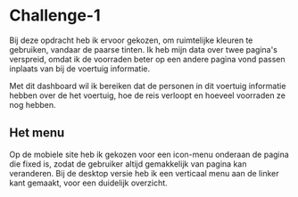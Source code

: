# Challenge-1
Bij deze opdracht heb ik ervoor gekozen, om ruimtelijke kleuren te gebruiken, vandaar de paarse tinten. Ik heb mijn data over twee pagina's verspreid, omdat ik de voorraden beter op een andere pagina vond passen inplaats van bij de voertuig informatie.

Met dit dashboard wil ik bereiken dat de personen in dit voertuig informatie hebben over de het voertuig, hoe de reis verloopt en hoeveel voorraden ze nog hebben.

## Het menu
Op de mobiele site heb ik gekozen voor een icon-menu onderaan de pagina die fixed is, zodat de gebruiker altijd gemakkelijk van pagina kan veranderen.
Bij de desktop versie heb ik een verticaal menu aan de linker kant gemaakt, voor een duidelijk overzicht.
